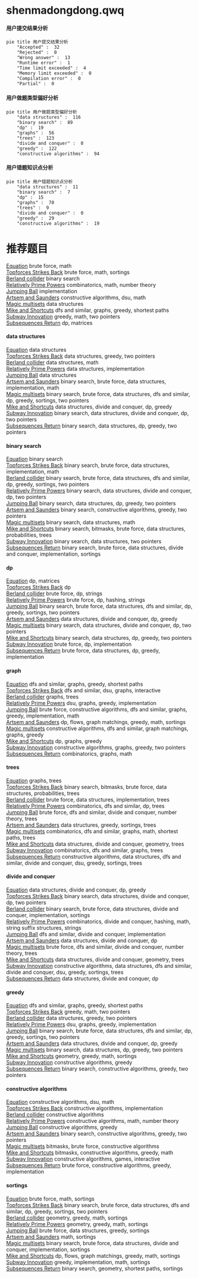 # shenmadongdong.qwq
<!-- tabs:start -->
#### **用户提交结果分析**

```mermaid
pie title 用户提交结果分析
    "Accepted" :  32
    "Rejected" :  0
    "Wrong answer" :  13
    "Runtime error" :  1
    "Time limit exceeded" :  4
    "Memory limit exceeded" :  0
    "Compilation error" :  0
    "Partial" :  0
```
#### **用户做题类型偏好分析**

```mermaid
pie title 用户做题类型偏好分析
    "data structures" :  116
    "binary search" :  89
    "dp" :  19
    "graphs" :  56
    "trees" :  123
    "divide and conquer" :  0
    "greedy" :  122
    "constructive algorithms" :  94
```
#### **用户错题知识点分析**

```mermaid
pie title 用户错题知识点分析
    "data structures" :  11
    "binary search" :  7
    "dp" :  15
    "graphs" :  70
    "trees" :  9
    "divide and conquer" :  0
    "greedy" :  29
    "constructive algorithms" :  19
```
<!-- tabs:end -->
# 推荐题目
[Equation](http://codeforces.com/problemset/problem/1269/A)		brute force,
                        math		  
[Topforces Strikes Back](http://codeforces.com/problemset/problem/1183/F)		brute force,
                        math,
                        sortings		  
[Berland collider](http://codeforces.com/problemset/problem/24/E)		binary search		  
[Relatively Prime Powers](http://codeforces.com/problemset/problem/1036/F)		combinatorics,
                        math,
                        number theory		  
[Jumping Ball](http://codeforces.com/problemset/problem/725/A)		implementation		  
[Artsem and Saunders](http://codeforces.com/problemset/problem/765/D)		constructive algorithms,
                        dsu,
                        math		  
[Magic multisets](http://codeforces.com/problemset/problem/981/G)		data structures		  
[Mike and Shortcuts](http://codeforces.com/problemset/problem/689/B)		dfs and similar,
                        graphs,
                        greedy,
                        shortest paths		  
[Subway Innovation](http://codeforces.com/problemset/problem/371/E)		greedy,
                        math,
                        two pointers		  
[Subsequences Return](http://codeforces.com/problemset/problem/497/E)		dp,
                        matrices		  
<!-- tabs:start -->
#### **data structures**
[Equation](http://codeforces.com/problemset/problem/981/G)		data structures		  
[Topforces Strikes Back](http://codeforces.com/problemset/problem/746/F)		data structures,
                        greedy,
                        two pointers		  
[Berland collider](http://codeforces.com/problemset/problem/311/D)		data structures,
                        math		  
[Relatively Prime Powers](https://codeforces.com/contest/879/problem/D)		data structures,
                        implementation		  
[Jumping Ball](http://codeforces.com/problemset/problem/453/E)		data structures		  
[Artsem and Saunders](http://codeforces.com/problemset/problem/776/C)		binary search,
                        brute force,
                        data structures,
                        implementation,
                        math		  
[Magic multisets](http://codeforces.com/problemset/problem/1379/C)		binary search,
                        brute force,
                        data structures,
                        dfs and similar,
                        dp,
                        greedy,
                        sortings,
                        two pointers		  
[Mike and Shortcuts](http://codeforces.com/problemset/problem/1400/E)		data structures,
                        divide and conquer,
                        dp,
                        greedy		  
[Subway Innovation](http://codeforces.com/problemset/problem/1428/F)		binary search,
                        data structures,
                        divide and conquer,
                        dp,
                        two pointers		  
[Subsequences Return](http://codeforces.com/problemset/problem/1492/C)		binary search,
                        data structures,
                        dp,
                        greedy,
                        two pointers		  
#### **binary search**
[Equation](http://codeforces.com/problemset/problem/24/E)		binary search		  
[Topforces Strikes Back](http://codeforces.com/problemset/problem/776/C)		binary search,
                        brute force,
                        data structures,
                        implementation,
                        math		  
[Berland collider](http://codeforces.com/problemset/problem/1379/C)		binary search,
                        brute force,
                        data structures,
                        dfs and similar,
                        dp,
                        greedy,
                        sortings,
                        two pointers		  
[Relatively Prime Powers](http://codeforces.com/problemset/problem/1428/F)		binary search,
                        data structures,
                        divide and conquer,
                        dp,
                        two pointers		  
[Jumping Ball](http://codeforces.com/problemset/problem/1492/C)		binary search,
                        data structures,
                        dp,
                        greedy,
                        two pointers		  
[Artsem and Saunders](http://codeforces.com/problemset/problem/1463/D)		binary search,
                        constructive algorithms,
                        greedy,
                        two pointers		  
[Magic multisets](http://codeforces.com/problemset/problem/1490/G)		binary search,
                        data structures,
                        math		  
[Mike and Shortcuts](http://codeforces.com/problemset/problem/1479/D)		binary search,
                        bitmasks,
                        brute force,
                        data structures,
                        probabilities,
                        trees		  
[Subway Innovation](http://codeforces.com/problemset/problem/1436/E)		binary search,
                        data structures,
                        two pointers		  
[Subsequences Return](http://codeforces.com/problemset/problem/1461/D)		binary search,
                        brute force,
                        data structures,
                        divide and conquer,
                        implementation,
                        sortings		  
#### **dp**
[Equation](http://codeforces.com/problemset/problem/497/E)		dp,
                        matrices		  
[Topforces Strikes Back](http://codeforces.com/problemset/problem/354/D)		dp		  
[Berland collider](http://codeforces.com/problemset/problem/1331/F)		brute force,
                        dp,
                        strings		  
[Relatively Prime Powers](http://codeforces.com/problemset/problem/835/D)		brute force,
                        dp,
                        hashing,
                        strings		  
[Jumping Ball](http://codeforces.com/problemset/problem/1379/C)		binary search,
                        brute force,
                        data structures,
                        dfs and similar,
                        dp,
                        greedy,
                        sortings,
                        two pointers		  
[Artsem and Saunders](http://codeforces.com/problemset/problem/1400/E)		data structures,
                        divide and conquer,
                        dp,
                        greedy		  
[Magic multisets](http://codeforces.com/problemset/problem/1428/F)		binary search,
                        data structures,
                        divide and conquer,
                        dp,
                        two pointers		  
[Mike and Shortcuts](http://codeforces.com/problemset/problem/1492/C)		binary search,
                        data structures,
                        dp,
                        greedy,
                        two pointers		  
[Subway Innovation](https://codeforces.com/contest/1457/problem/C)		brute force,
                        dp,
                        implementation		  
[Subsequences Return](http://codeforces.com/problemset/problem/1491/C)		brute force,
                        data structures,
                        dp,
                        greedy,
                        implementation		  
#### **graph**
[Equation](http://codeforces.com/problemset/problem/689/B)		dfs and similar,
                        graphs,
                        greedy,
                        shortest paths		  
[Topforces Strikes Back](http://codeforces.com/problemset/problem/750/H)		dfs and similar,
                        dsu,
                        graphs,
                        interactive		  
[Berland collider](http://codeforces.com/problemset/problem/1184/E1)		graphs,
                        trees		  
[Relatively Prime Powers](http://codeforces.com/problemset/problem/723/F)		dsu,
                        graphs,
                        greedy,
                        implementation		  
[Jumping Ball](http://codeforces.com/problemset/problem/1487/C)		brute force,
                        constructive algorithms,
                        dfs and similar,
                        graphs,
                        greedy,
                        implementation,
                        math		  
[Artsem and Saunders](http://codeforces.com/problemset/problem/1437/C)		dp,
                        flows,
                        graph matchings,
                        greedy,
                        math,
                        sortings		  
[Magic multisets](http://codeforces.com/problemset/problem/1470/D)		constructive algorithms,
                        dfs and similar,
                        graph matchings,
                        graphs,
                        greedy		  
[Mike and Shortcuts](http://codeforces.com/problemset/problem/1476/C)		dp,
                        graphs,
                        greedy		  
[Subway Innovation](http://codeforces.com/problemset/problem/1304/D)		constructive algorithms,
                        graphs,
                        greedy,
                        two pointers		  
[Subsequences Return](http://codeforces.com/problemset/problem/1475/C)		combinatorics,
                        graphs,
                        math		  
#### **trees**
[Equation](http://codeforces.com/problemset/problem/1184/E1)		graphs,
                        trees		  
[Topforces Strikes Back](http://codeforces.com/problemset/problem/1479/D)		binary search,
                        bitmasks,
                        brute force,
                        data structures,
                        probabilities,
                        trees		  
[Berland collider](http://codeforces.com/problemset/problem/1511/C)		brute force,
                        data structures,
                        implementation,
                        trees		  
[Relatively Prime Powers](http://codeforces.com/problemset/problem/1499/F)		combinatorics,
                        dfs and similar,
                        dp,
                        trees		  
[Jumping Ball](http://codeforces.com/problemset/problem/1491/E)		brute force,
                        dfs and similar,
                        divide and conquer,
                        number theory,
                        trees		  
[Artsem and Saunders](http://codeforces.com/problemset/problem/1466/D)		data structures,
                        greedy,
                        sortings,
                        trees		  
[Magic multisets](http://codeforces.com/problemset/problem/1495/D)		combinatorics,
                        dfs and similar,
                        graphs,
                        math,
                        shortest paths,
                        trees		  
[Mike and Shortcuts](http://codeforces.com/problemset/problem/1303/G)		data structures,
                        divide and conquer,
                        geometry,
                        trees		  
[Subway Innovation](http://codeforces.com/problemset/problem/1454/E)		combinatorics,
                        dfs and similar,
                        graphs,
                        trees		  
[Subsequences Return](http://codeforces.com/problemset/problem/1494/D)		constructive algorithms,
                        data structures,
                        dfs and similar,
                        divide and conquer,
                        dsu,
                        greedy,
                        sortings,
                        trees		  
#### **divide and conquer**
[Equation](http://codeforces.com/problemset/problem/1400/E)		data structures,
                        divide and conquer,
                        dp,
                        greedy		  
[Topforces Strikes Back](http://codeforces.com/problemset/problem/1428/F)		binary search,
                        data structures,
                        divide and conquer,
                        dp,
                        two pointers		  
[Berland collider](http://codeforces.com/problemset/problem/1461/D)		binary search,
                        brute force,
                        data structures,
                        divide and conquer,
                        implementation,
                        sortings		  
[Relatively Prime Powers](http://codeforces.com/problemset/problem/1466/G)		combinatorics,
                        divide and conquer,
                        hashing,
                        math,
                        string suffix structures,
                        strings		  
[Jumping Ball](http://codeforces.com/problemset/problem/1490/D)		dfs and similar,
                        divide and conquer,
                        implementation		  
[Artsem and Saunders](https://codeforces.com/contest/1483/problem/C)		data structures,
                        divide and conquer,
                        dp		  
[Magic multisets](http://codeforces.com/problemset/problem/1491/E)		brute force,
                        dfs and similar,
                        divide and conquer,
                        number theory,
                        trees		  
[Mike and Shortcuts](http://codeforces.com/problemset/problem/1303/G)		data structures,
                        divide and conquer,
                        geometry,
                        trees		  
[Subway Innovation](http://codeforces.com/problemset/problem/1494/D)		constructive algorithms,
                        data structures,
                        dfs and similar,
                        divide and conquer,
                        dsu,
                        greedy,
                        sortings,
                        trees		  
[Subsequences Return](http://codeforces.com/problemset/problem/1482/E)		data structures,
                        divide and conquer,
                        dp		  
#### **greedy**
[Equation](http://codeforces.com/problemset/problem/689/B)		dfs and similar,
                        graphs,
                        greedy,
                        shortest paths		  
[Topforces Strikes Back](http://codeforces.com/problemset/problem/371/E)		greedy,
                        math,
                        two pointers		  
[Berland collider](http://codeforces.com/problemset/problem/746/F)		data structures,
                        greedy,
                        two pointers		  
[Relatively Prime Powers](http://codeforces.com/problemset/problem/723/F)		dsu,
                        graphs,
                        greedy,
                        implementation		  
[Jumping Ball](http://codeforces.com/problemset/problem/1379/C)		binary search,
                        brute force,
                        data structures,
                        dfs and similar,
                        dp,
                        greedy,
                        sortings,
                        two pointers		  
[Artsem and Saunders](http://codeforces.com/problemset/problem/1400/E)		data structures,
                        divide and conquer,
                        dp,
                        greedy		  
[Magic multisets](http://codeforces.com/problemset/problem/1492/C)		binary search,
                        data structures,
                        dp,
                        greedy,
                        two pointers		  
[Mike and Shortcuts](https://codeforces.com/contest/1496/problem/C)		geometry,
                        greedy,
                        math,
                        sortings		  
[Subway Innovation](http://codeforces.com/problemset/problem/1493/A)		constructive algorithms,
                        greedy		  
[Subsequences Return](http://codeforces.com/problemset/problem/1463/D)		binary search,
                        constructive algorithms,
                        greedy,
                        two pointers		  
#### **constructive algorithms**
[Equation](http://codeforces.com/problemset/problem/765/D)		constructive algorithms,
                        dsu,
                        math		  
[Topforces Strikes Back](http://codeforces.com/problemset/problem/1103/A)		constructive algorithms,
                        implementation		  
[Berland collider](http://codeforces.com/problemset/problem/1333/A)		constructive algorithms		  
[Relatively Prime Powers](https://codeforces.com/contest/1243/problem/C)		constructive algorithms,
                        math,
                        number theory		  
[Jumping Ball](http://codeforces.com/problemset/problem/1493/A)		constructive algorithms,
                        greedy		  
[Artsem and Saunders](http://codeforces.com/problemset/problem/1463/D)		binary search,
                        constructive algorithms,
                        greedy,
                        two pointers		  
[Magic multisets](https://codeforces.com/contest/1456/problem/B)		bitmasks,
                        brute force,
                        constructive algorithms		  
[Mike and Shortcuts](http://codeforces.com/problemset/problem/1492/D)		bitmasks,
                        constructive algorithms,
                        greedy,
                        math		  
[Subway Innovation](https://codeforces.com/contest/1504/problem/D)		constructive algorithms,
                        games,
                        interactive		  
[Subsequences Return](https://codeforces.com/contest/1483/problem/A)		brute force,
                        constructive algorithms,
                        greedy,
                        implementation		  
#### **sortings**
[Equation](http://codeforces.com/problemset/problem/1183/F)		brute force,
                        math,
                        sortings		  
[Topforces Strikes Back](http://codeforces.com/problemset/problem/1379/C)		binary search,
                        brute force,
                        data structures,
                        dfs and similar,
                        dp,
                        greedy,
                        sortings,
                        two pointers		  
[Berland collider](https://codeforces.com/contest/1496/problem/C)		geometry,
                        greedy,
                        math,
                        sortings		  
[Relatively Prime Powers](http://codeforces.com/problemset/problem/1495/A)		geometry,
                        greedy,
                        math,
                        sortings		  
[Jumping Ball](http://codeforces.com/problemset/problem/1497/A)		brute force,
                        data structures,
                        greedy,
                        sortings		  
[Artsem and Saunders](http://codeforces.com/problemset/problem/1427/A)		math,
                        sortings		  
[Magic multisets](http://codeforces.com/problemset/problem/1461/D)		binary search,
                        brute force,
                        data structures,
                        divide and conquer,
                        implementation,
                        sortings		  
[Mike and Shortcuts](http://codeforces.com/problemset/problem/1437/C)		dp,
                        flows,
                        graph matchings,
                        greedy,
                        math,
                        sortings		  
[Subway Innovation](http://codeforces.com/problemset/problem/1473/A)		greedy,
                        implementation,
                        math,
                        sortings		  
[Subsequences Return](http://codeforces.com/problemset/problem/1486/B)		binary search,
                        geometry,
                        shortest paths,
                        sortings		  
<!-- tabs:end -->
